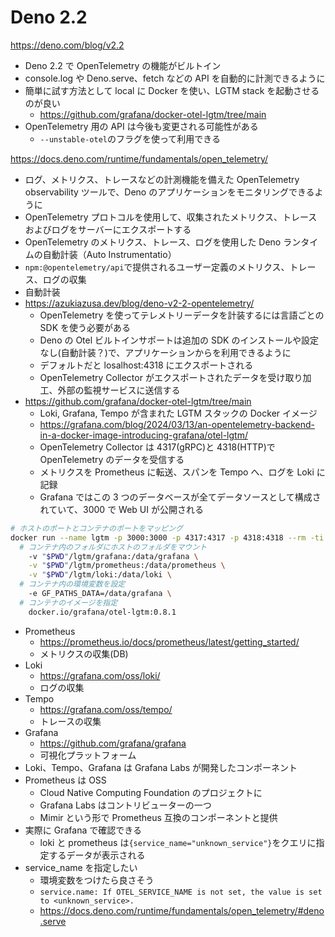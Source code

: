 # Deno 2.2

https://deno.com/blog/v2.2

- Deno 2.2 で OpenTelemetry の機能がビルトイン
- console.log や Deno.serve、fetch などの API を自動的に計測できるように
- 簡単に試す方法として local に Docker を使い、LGTM stack を起動させるのが良い
  - https://github.com/grafana/docker-otel-lgtm/tree/main
- OpenTelemetry 用の API は今後も変更される可能性がある
  - `--unstable-otel`のフラグを使って利用できる

https://docs.deno.com/runtime/fundamentals/open_telemetry/

- ログ、メトリクス、トレースなどの計測機能を備えた OpenTelemetry observability ツールで、Deno のアプリケーションをモニタリングできるように
- OpenTelemetry プロトコルを使用して、収集されたメトリクス、トレースおよびログをサーバーにエクスポートする
- OpenTelemetry のメトリクス、トレース、ログを使用した Deno ランタイムの自動計装（Auto Instrumentatio）
- `npm:@opentelemetry/api`で提供されるユーザー定義のメトリクス、トレース、ログの収集
- 自動計装
- https://azukiazusa.dev/blog/deno-v2-2-opentelemetry/
  - OpenTelemetry を使ってテレメトリーデータを計装するには言語ごとの SDK を使う必要がある
  - Deno の Otel ビルトインサポートは追加の SDK のインストールや設定なし(自動計装？)で、アプリケーションからを利用できるように
  - デフォルトだと losalhost:4318 にエクスポートされる
  - OpenTelemetry Collector がエクスポートされたデータを受け取り加工、外部の監視サービスに送信する
- https://github.com/grafana/docker-otel-lgtm/tree/main
  - Loki, Grafana, Tempo が含まれた LGTM スタックの Docker イメージ
  - https://grafana.com/blog/2024/03/13/an-opentelemetry-backend-in-a-docker-image-introducing-grafana/otel-lgtm/
  - OpenTelemetry Collector は 4317(gRPC)と 4318(HTTP)で OpenTelemetry のデータを受信する
  - メトリクスを Prometheus に転送、スパンを Tempo へ、ログを Loki に記録
  - Grafana ではこの 3 つのデータベースが全てデータソースとして構成されていて、3000 で Web UI が公開される

```bash
# ホストのポートとコンテナのポートをマッピング
docker run --name lgtm -p 3000:3000 -p 4317:4317 -p 4318:4318 --rm -ti \
  # コンテナ内のフォルダにホストのフォルダをマウント
	-v "$PWD"/lgtm/grafana:/data/grafana \
	-v "$PWD"/lgtm/prometheus:/data/prometheus \
	-v "$PWD"/lgtm/loki:/data/loki \
  # コンテナ内の環境変数を設定
	-e GF_PATHS_DATA=/data/grafana \
  # コンテナのイメージを指定
	docker.io/grafana/otel-lgtm:0.8.1
```

- Prometheus
  - https://prometheus.io/docs/prometheus/latest/getting_started/
  - メトリクスの収集(DB)
- Loki
  - https://grafana.com/oss/loki/
  - ログの収集
- Tempo
  - https://grafana.com/oss/tempo/
  - トレースの収集
- Grafana
  - https://github.com/grafana/grafana
  - 可視化プラットフォーム
- Loki、Tempo、Grafana は Grafana Labs が開発したコンポーネント
- Prometheus は OSS
  - Cloud Native Computing Foundation のプロジェクトに
  - Grafana Labs はコントリビューターの一つ
  - Mimir という形で Prometheus 互換のコンポーネントと提供
- 実際に Grafana で確認できる
  - loki と prometheus は`{service_name="unknown_service"}`をクエリに指定するデータが表示される
- service_name を指定したい
  - 環境変数をつけたら良さそう
  - `service.name: If OTEL_SERVICE_NAME is not set, the value is set to <unknown_service>.`
  - https://docs.deno.com/runtime/fundamentals/open_telemetry/#deno.serve
